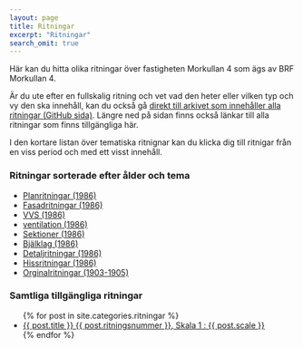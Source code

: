 ```yaml
---
layout: page
title: Ritningar
excerpt: "Ritningar"
search_omit: true
---
```


Här kan du hitta olika ritningar över fastigheten Morkullan 4 som ägs av BRF Morkullan 4.

Är du ute efter en fullskalig ritning och vet vad den heter eller vilken typ och vy den ska innehåll, kan du också gå <a href="https://github.com/Morkullan4/Morkullan4.github.io/tree/master/ritningar/doc/full">direkt till arkivet som innehåller alla ritningar (GitHub sida)</a>. Längre ned på sidan finns också länkar till alla ritningar som finns tillgängliga här.

I den kortare listan över tematiska ritnignar kan du klicka dig till ritnigar från en viss period och med ett visst innehåll.

### Ritningar sorterade efter ålder och tema

- <a href="./planritningar/index.html">Planritningar (1986)</a>
- <a href="./fasad/index.html">Fasadritningar (1986)</a>
- <a href="./vvs/index.html">VVS (1986)</a>
- <a href="./vent/index.html">ventilation (1986)</a>
- <a href="./sektioner/index.html">Sektioner (1986)</a>
- <a href="./bjaelklag/index.html">Bjälklag (1986)</a>
- <a href="./detaljer/index.html">Detaljritningar (1986)</a>
- <a href="./hiss/index.html">Hissritningar (1986)</a>
- <a href="./orginal/index.html">Orginalritningar (1903-1905)</a>

### Samtliga tillgängliga ritningar

<ul class="post-list">
{% for post in site.categories.ritningar %}
  <li><article><a href="{{ site.url }}{{ post.url }}">{{ post.title }}  <span class="excerpt"> {{ post.ritningsnummer }}, Skala 1 : {{ post.scale }}</span></a></article></li>
{% endfor %}
</ul>
